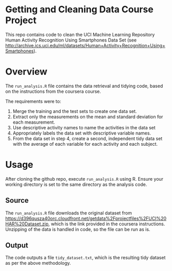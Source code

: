 # Getting and Cleaning Data Course Project

This repo contains code to clean the UCI Machine Learning Repository Human Activity Recognition Using Smartphones Data Set (see http://archive.ics.uci.edu/ml/datasets/Human+Activity+Recognition+Using+Smartphones).

# Overview

The `run_analysis.R` file contains the data retrieval and tidying code, based on the instructions from the coursera course.

The requirements were to:

1. Merge the training and the test sets to create one data set.
2. Extract only the measurements on the mean and standard deviation for each measurement.
3. Use descriptive activity names to name the activities in the data set
4. Appropriately labels the data set with descriptive variable names.
5. From the data set in step 4, create a second, independent tidy data set with the average of each variable for each activity and each subject.

# Usage

After cloning the github repo, execute `run_analysis.R` using R. Ensure your working directory is set to the same directory as the analysis code.

## Source

The `run_analysis.R` file downloads the original dataset from https://d396qusza40orc.cloudfront.net/getdata%2Fprojectfiles%2FUCI%20HAR%20Dataset.zip, which is the link provided in the coursera instructions.
Unzipping of the data is handled in code, so the file can be run as is.

## Output

The code outputs a file `tidy_dataset.txt`, which is the resulting tidy dataset as per the above methodology.
